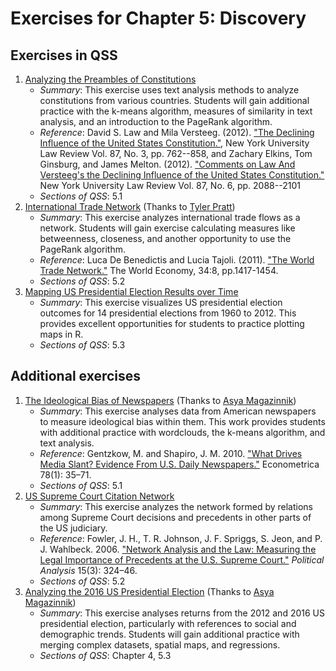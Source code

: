 # Exercises for Chapter 5: Discovery
## Exercises in QSS
1. [Analyzing the Preambles of Constitutions](constitutions)
   * *Summary*: This exercise uses text analysis methods to analyze constitutions from various countries. Students will gain additional practice with the k-means algorithm, measures of similarity in text analysis, and an introduction to the PageRank algorithm.
   * *Reference*: David S. Law and Mila Versteeg. (2012). ["The Declining Influence of the United States Constitution."](http://www.nyulawreview.org/issues/volume-87-number-3/declining-influence-united-states-constitution), New York University Law Review Vol. 87, No. 3, pp. 762--858, and Zachary Elkins, Tom Ginsburg, and James Melton. (2012). ["Comments on Law And Versteeg's the Declining Influence of the United States Constitution."](http://www.nyulawreview.org/online-features/elkins-ginsburg-melton) New York University Law Review Vol. 87, No. 6, pp. 2088--2101
   * *Sections of QSS*: 5.1
2. [International Trade Network](trade-networks) (Thanks to [Tyler Pratt](https://github.com/tbpratt))
   * *Summary*: This exercise analyzes international trade flows as a network. Students will gain exercise calculating measures like betweenness, closeness, and another opportunity to use the PageRank algorithm.
   * *Reference*: Luca De Benedictis and Lucia Tajoli. (2011). ["The World Trade Network."](https://doi.org/10.1111/j.1467-9701.2011.01360.x) The World Economy, 34:8, pp.1417-1454.
   * *Sections of QSS*: 5.2
3. [Mapping US Presidential Election Results over Time](mapping-elections)
   * *Summary*: This exercise visualizes US presidential election outcomes for 14 presidential elections from 1960 to 2012. This provides excellent opportunities for students to practice plotting maps in R.
   * *Sections of QSS*: 5.3

## Additional exercises
1. [The Ideological Bias of Newspapers](bias-newspapers) (Thanks to [Asya Magazinnik](https://github.com/magazinnik))
   * *Summary*: This exercise analyses data from American newspapers to measure ideological bias within them. This work provides students with additional practice with wordclouds, the k-means algorithm, and text analysis.
   * *Reference*: Gentzkow, M. and Shapiro, J. M. 2010. ["What Drives Media Slant? Evidence From U.S. Daily Newspapers."](http://dx.doi.org/10.3982/ECTA7195) Econometrica 78(1): 35–71.
   * *Sections of QSS*: 5.1
2. [US Supreme Court Citation Network](supreme-court-citations)
   * *Summary*: This exercise analyzes the network formed by relations among Supreme Court decisions and precedents in other parts of the US judiciary.
   * *Reference*: Fowler, J. H., T. R. Johnson, J. F. Spriggs, S. Jeon, and P. J. Wahlbeck. 2006. ["Network Analysis and the Law: Measuring the Legal Importance of Precedents at the U.S. Supreme Court."](http://dx.doi.org/10.1093/pan/mpm011) *Political Analysis* 15(3): 324–46.
   * *Sections of QSS*: 5.2
3. [Analyzing the 2016 US Presidential Election](election-US2016) (Thanks to [Asya Magazinnik](https://github.com/magazinnik))
   * *Summary*: This exercise analyses returns from the 2012 and 2016 US presidential election, particularly with references to social and demographic trends. Students will gain additional practice with merging complex datasets, spatial maps, and regressions.
   * *Sections of QSS*: Chapter 4, 5.3
